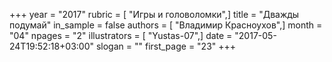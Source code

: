 +++
year = "2017"
rubric = [ "Игры и головоломки",]
title = "Дважды подумай"
in_sample = false
authors = [ "Владимир Красноухов",]
month = "04"
npages = "2"
illustrators = [ "Yustas-07",]
date = "2017-05-24T19:52:18+03:00"
slogan = ""
first_page = "23"
+++
